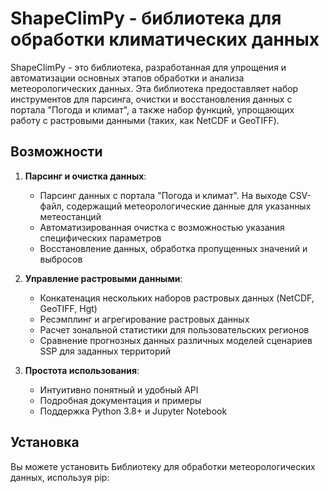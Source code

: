 # ShapeClimPy - библиотека для обработки климатических данных

ShapeClimPy - это библиотека, разработанная для упрощения и автоматизации основных этапов обработки и анализа метеорологических данных. Эта библиотека предоставляет набор инструментов для парсинга, очистки и восстановления данных с портала "Погода и климат", а также набор функций, упрощающих работу с растровыми данными (таких, как NetCDF и GeoTIFF).

## Возможности

1. **Парсинг и очистка данных**:
   - Парсинг данных с портала "Погода и климат". На выходе CSV-файл, содержащий метеорологические данные для указанных метеостанций
   - Автоматизированная очистка с возможностью указания специфических параметров
   - Восстановление данных, обработка пропущенных значений и выбросов

2. **Управление растровыми данными**:
   - Конкатенация нескольких наборов растровых данных (NetCDF, GeoTIFF, Hgt)
   - Ресэмплинг и агрегирование растровых данных
   - Расчет зональной статистики для пользовательских регионов
   - Сравнение прогнозных данных различных моделей сценариев SSP для заданных территорий

3. **Простота использования**:
   - Интуитивно понятный и удобный API
   - Подробная документация и примеры
   - Поддержка Python 3.8+ и Jupyter Notebook

## Установка

Вы можете установить Библиотеку для обработки метеорологических данных, используя pip:
